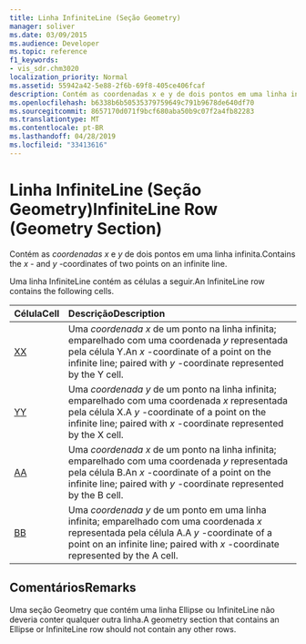 ```yaml
---
title: Linha InfiniteLine (Seção Geometry)
manager: soliver
ms.date: 03/09/2015
ms.audience: Developer
ms.topic: reference
f1_keywords:
- vis_sdr.chm3020
localization_priority: Normal
ms.assetid: 55942a42-5e88-2f6b-69f8-405ce406fcaf
description: Contém as coordenadas x e y de dois pontos em uma linha infinita.
ms.openlocfilehash: b6338b6b50535379759649c791b9678de640df70
ms.sourcegitcommit: 8657170d071f9bcf680aba50b9c07f2a4fb82283
ms.translationtype: MT
ms.contentlocale: pt-BR
ms.lasthandoff: 04/28/2019
ms.locfileid: "33413616"
---
```

# <a name="infiniteline-row-geometry-section"></a><span data-ttu-id="1830b-103">Linha InfiniteLine (Seção Geometry)</span><span class="sxs-lookup"><span data-stu-id="1830b-103">InfiniteLine Row (Geometry Section)</span></span>

<span data-ttu-id="1830b-104">Contém as  *coordenadas x*  e  *y*  de dois pontos em uma linha infinita.</span><span class="sxs-lookup"><span data-stu-id="1830b-104">Contains the  *x*  - and  *y*  -coordinates of two points on an infinite line.</span></span> 
  
<span data-ttu-id="1830b-105">Uma linha InfiniteLine contém as células a seguir.</span><span class="sxs-lookup"><span data-stu-id="1830b-105">An InfiniteLine row contains the following cells.</span></span>
  
|<span data-ttu-id="1830b-106">**Célula**</span><span class="sxs-lookup"><span data-stu-id="1830b-106">**Cell**</span></span>|<span data-ttu-id="1830b-107">**Descrição**</span><span class="sxs-lookup"><span data-stu-id="1830b-107">**Description**</span></span>|
|:-----|:-----|
|[<span data-ttu-id="1830b-108">X</span><span class="sxs-lookup"><span data-stu-id="1830b-108">X</span></span>](x-cell-geometry-section.md) <br/> |<span data-ttu-id="1830b-109">Uma  *coordenada x*  de um ponto na linha infinita; emparelhado com uma coordenada  *y*  representada pela célula Y.</span><span class="sxs-lookup"><span data-stu-id="1830b-109">An  *x*  -coordinate of a point on the infinite line; paired with  *y*  -coordinate represented by the Y cell.</span></span>  <br/> |
|[<span data-ttu-id="1830b-110">Y</span><span class="sxs-lookup"><span data-stu-id="1830b-110">Y</span></span>](y-cell-geometry-section.md) <br/> |<span data-ttu-id="1830b-111">Uma  *coordenada y*  de um ponto na linha infinita; emparelhado com uma coordenada  *x*  representada pela célula X.</span><span class="sxs-lookup"><span data-stu-id="1830b-111">A  *y*  -coordinate of a point on the infinite line; paired with  *x*  -coordinate represented by the X cell.</span></span>  <br/> |
|[<span data-ttu-id="1830b-112">A</span><span class="sxs-lookup"><span data-stu-id="1830b-112">A</span></span>](a-cell-geometry-section.md) <br/> |<span data-ttu-id="1830b-113">Uma  *coordenada x*  de um ponto na linha infinita; emparelhado com uma coordenada  *y*  representada pela célula B.</span><span class="sxs-lookup"><span data-stu-id="1830b-113">An  *x*  -coordinate of a point on the infinite line; paired with  *y*  -coordinate represented by the B cell.</span></span>  <br/> |
|[<span data-ttu-id="1830b-114">B</span><span class="sxs-lookup"><span data-stu-id="1830b-114">B</span></span>](b-cell-geometry-section.md) <br/> |<span data-ttu-id="1830b-115">Uma  *coordenada y*  de um ponto em uma linha infinita; emparelhado com uma coordenada  *x*  representada pela célula A.</span><span class="sxs-lookup"><span data-stu-id="1830b-115">A  *y*  -coordinate of a point on an infinite line; paired with  *x*  -coordinate represented by the A cell.</span></span>  <br/> |
   
## <a name="remarks"></a><span data-ttu-id="1830b-116">Comentários</span><span class="sxs-lookup"><span data-stu-id="1830b-116">Remarks</span></span>

<span data-ttu-id="1830b-117">Uma seção Geometry que contém uma linha Ellipse ou InfiniteLine não deveria conter qualquer outra linha.</span><span class="sxs-lookup"><span data-stu-id="1830b-117">A geometry section that contains an Ellipse or InfiniteLine row should not contain any other rows.</span></span>
  

